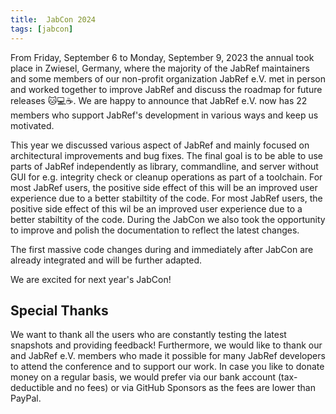 ```yaml
---
title:  JabCon 2024
tags: [jabcon]
---
```


From Friday, September 6 to Monday, September 9, 2023 the annual took place in Zwiesel, Germany, where the majority of the JabRef maintainers and some members of our non-profit organization JabRef e.V. met in person and worked together to improve JabRef and discuss the roadmap for future releases 🐱💻☕.
We are happy to announce that JabRef e.V. now has 22 members who support JabRef's development in various ways and keep us motivated.

This year we discussed various aspect of JabRef and mainly focused on architectural improvements and bug fixes. The final goal is to be able to use parts of JabRef independently as library, commandline, and server without GUI for e.g. integrity check or cleanup operations as part of a toolchain. For most JabRef users, the positive side effect of this will be an improved user experience due to a better stabiltity of the code.
For most JabRef users, the positive side effect of this wil be an improved user experience due to a better stabiltity of the code. During the JabCon we also took the opportunity to improve and polish the documentation to reflect the latest changes.


The first massive code changes during and immediately after JabCon are already integrated and will be further adapted.

We are excited for next year's JabCon!

## Special Thanks

We want to thank all the users who are constantly testing the latest snapshots and providing feedback!
Furthermore, we would like to thank our and JabRef e.V. members who made it possible for many JabRef developers to attend the conference and to support our work.
In case you like to donate money on a regular basis, we would prefer via our bank account (tax-deductible and no fees) or via GitHub Sponsors as the fees are lower than PayPal.
